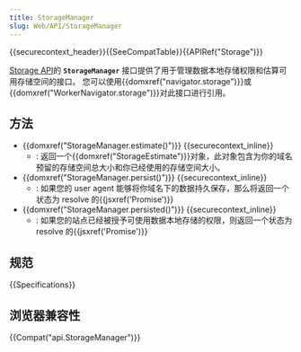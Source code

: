```yaml
---
title: StorageManager
slug: Web/API/StorageManager
---
```

{{securecontext_header}}{{SeeCompatTable}}{{APIRef("Storage")}}

[Storage API](/zh-CN/docs/Web/API/Storage_API)的 **`StorageManager`** 接口提供了用于管理数据本地存储权限和估算可用存储空间的接口。 您可以使用{{domxref("navigator.storage")}}或{{domxref("WorkerNavigator.storage")}}对此接口进行引用。

## 方法

- {{domxref("StorageManager.estimate()")}} {{securecontext_inline}}
  - : 返回一个{{domxref("StorageEstimate")}}对象，此对象包含为你的域名预留的存储空间总大小和你已经使用的存储空间大小。
- {{domxref("StorageManager.persist()")}} {{securecontext_inline}}
  - : 如果您的 user agent 能够将你域名下的数据持久保存，那么将返回一个状态为 resolve 的{{jsxref('Promise')}}
- {{domxref("StorageManager.persisted()")}} {{securecontext_inline}}
  - : 如果您的站点已经被授予可使用数据本地存储的权限，则返回一个状态为 resolve 的{{jsxref('Promise')}}

## 规范

{{Specifications}}

## 浏览器兼容性

{{Compat("api.StorageManager")}}
